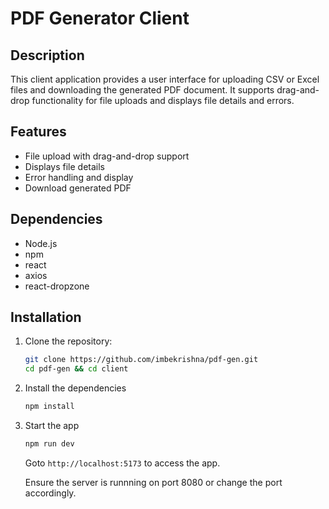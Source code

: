 # PDF Generator Client

## Description

This client application provides a user interface for uploading CSV or Excel files and downloading the generated PDF document. It supports drag-and-drop functionality for file uploads and displays file details and errors.

## Features

- File upload with drag-and-drop support
- Displays file details
- Error handling and display
- Download generated PDF

## Dependencies

- Node.js
- npm
- react
- axios
- react-dropzone

## Installation

1. Clone the repository:

   ```bash
   git clone https://github.com/imbekrishna/pdf-gen.git
   cd pdf-gen && cd client
   ```

2. Install the dependencies
   ```bash
   npm install
   ```
3. Start the app
   ```bash
   npm run dev
   ```
   Goto `http://localhost:5173` to access the app.

   Ensure the server is runnning on port 8080 or change the port accordingly.

